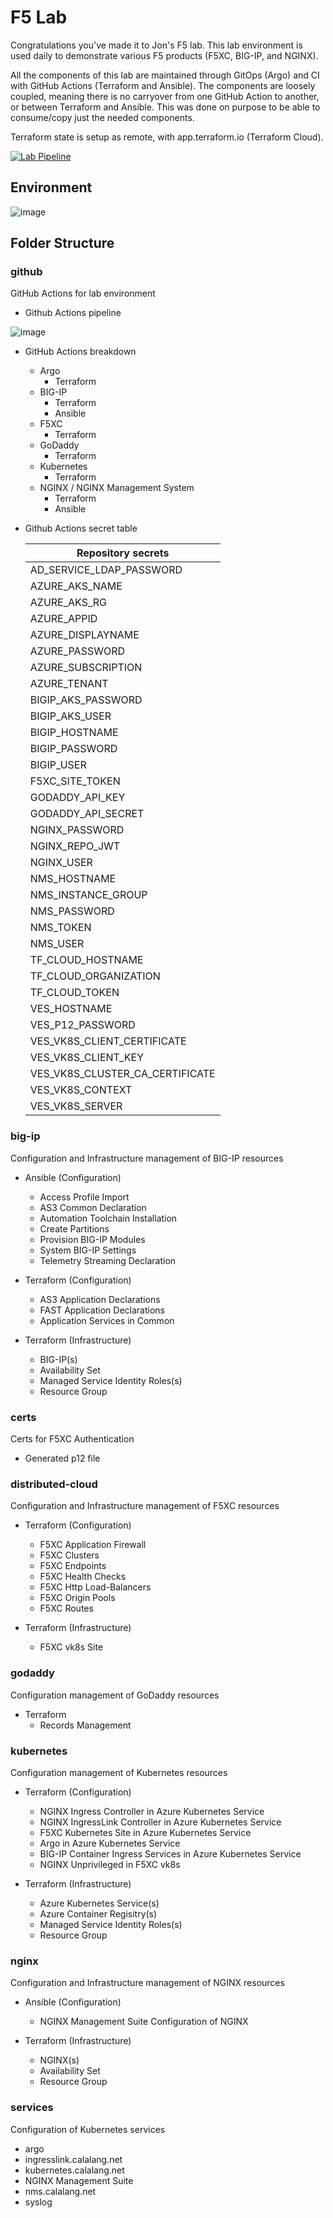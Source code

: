 # F5 Lab

Congratulations you've made it to Jon's F5 lab. This lab environment is used daily to demonstrate various F5 products (F5XC, BIG-IP, and NGINX).

All the components of this lab are maintained through GitOps (Argo) and CI with GitHub Actions (Terraform and Ansible). The components are loosely coupled, meaning there is no carryover from one GitHub Action to another, or between Terraform and Ansible. This was done on purpose to be able to consume/copy just the needed components.

Terraform state is setup as remote, with app.terraform.io (Terraform Cloud).

[![Lab Pipeline](https://github.com/jmcalalang/lab/actions/workflows/main.yaml/badge.svg?branch=main)](https://github.com/jmcalalang/lab/actions/workflows/main.yaml)

## Environment

![image](lab.png)

## Folder Structure

### github

GitHub Actions for lab environment

- Github Actions pipeline

![image](actions.png)

- GitHub Actions breakdown
  - Argo
    - Terraform
  - BIG-IP
    - Terraform
    - Ansible
  - F5XC
    - Terraform
  - GoDaddy
    - Terraform
  - Kubernetes
    - Terraform
  - NGINX / NGINX Management System
    - Terraform
    - Ansible

- Github Actions secret table

  | **Repository secrets**          |
  |---------------------------------|
  | AD_SERVICE_LDAP_PASSWORD        |
  | AZURE_AKS_NAME                  |
  | AZURE_AKS_RG                    |
  | AZURE_APPID                     |
  | AZURE_DISPLAYNAME               |
  | AZURE_PASSWORD                  |
  | AZURE_SUBSCRIPTION              |
  | AZURE_TENANT                    |
  | BIGIP_AKS_PASSWORD              |
  | BIGIP_AKS_USER                  |
  | BIGIP_HOSTNAME                  |
  | BIGIP_PASSWORD                  |
  | BIGIP_USER                      |
  | F5XC_SITE_TOKEN                 |
  | GODADDY_API_KEY                 |
  | GODADDY_API_SECRET              |
  | NGINX_PASSWORD                  |
  | NGINX_REPO_JWT                  |
  | NGINX_USER                      |
  | NMS_HOSTNAME                    |
  | NMS_INSTANCE_GROUP              |
  | NMS_PASSWORD                    |
  | NMS_TOKEN                       |
  | NMS_USER                        |
  | TF_CLOUD_HOSTNAME               |
  | TF_CLOUD_ORGANIZATION           |
  | TF_CLOUD_TOKEN                  |
  | VES_HOSTNAME                    |
  | VES_P12_PASSWORD                |
  | VES_VK8S_CLIENT_CERTIFICATE     |
  | VES_VK8S_CLIENT_KEY             |
  | VES_VK8S_CLUSTER_CA_CERTIFICATE |
  | VES_VK8S_CONTEXT                |
  | VES_VK8S_SERVER                 |

### big-ip

Configuration and Infrastructure management of BIG-IP resources

- Ansible (Configuration)
  - Access Profile Import
  - AS3 Common Declaration
  - Automation Toolchain Installation
  - Create Partitions
  - Provision BIG-IP Modules
  - System BIG-IP Settings
  - Telemetry Streaming Declaration

- Terraform (Configuration)
  - AS3 Application Declarations
  - FAST Application Declarations
  - Application Services in Common

- Terraform (Infrastructure)
  - BIG-IP(s)
  - Availability Set
  - Managed Service Identity Roles(s)
  - Resource Group

### certs

Certs for F5XC Authentication

- Generated p12 file

### distributed-cloud

Configuration and Infrastructure management of F5XC resources

- Terraform (Configuration)
  - F5XC Application Firewall
  - F5XC Clusters
  - F5XC Endpoints
  - F5XC Health Checks
  - F5XC Http Load-Balancers
  - F5XC Origin Pools
  - F5XC Routes

- Terraform (Infrastructure)
  - F5XC vk8s Site

### godaddy

Configuration management of GoDaddy resources

- Terraform
  - Records Management

### kubernetes

Configuration management of Kubernetes resources

- Terraform (Configuration)
  - NGINX Ingress Controller in Azure Kubernetes Service
  - NGINX IngressLink Controller in Azure Kubernetes Service
  - F5XC Kubernetes Site in Azure Kubernetes Service
  - Argo in Azure Kubernetes Service
  - BIG-IP Container Ingress Services in Azure Kubernetes Service
  - NGINX Unprivileged in F5XC vk8s

- Terraform (Infrastructure)
  - Azure Kubernetes Service(s)
  - Azure Container Regisitry(s)
  - Managed Service Identity Roles(s)
  - Resource Group

### nginx

Configuration and Infrastructure management of NGINX resources

- Ansible (Configuration)
  - NGINX Management Suite Configuration of NGINX

- Terraform (Infrastructure)
  - NGINX(s)
  - Availability Set
  - Resource Group

### services

Configuration of Kubernetes services

- argo
- ingresslink.calalang.net
- kubernetes.calalang.net
- NGINX Management Suite
- nms.calalang.net
- syslog
